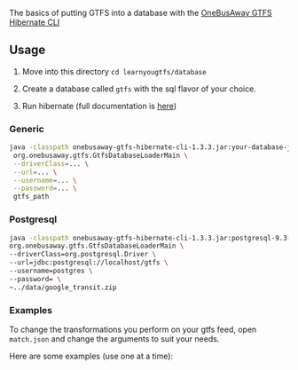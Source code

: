 The basics of putting GTFS into a database with the [OneBusAway GTFS Hibernate CLI](http://developer.onebusaway.org/modules/onebusaway-gtfs-modules/current/onebusaway-gtfs-hibernate-cli.html)

## Usage

1. Move into this directory `cd learnyougtfs/database`

2. Create a database called `gtfs` with the sql flavor of your choice.

3. Run hibernate (full documentation is [here](http://developer.onebusaway.org/modules/onebusaway-gtfs-modules/current-SNAPSHOT/onebusaway-gtfs-transformer-cli.html))

### Generic
```bash
java -classpath onebusaway-gtfs-hibernate-cli-1.3.3.jar:your-database-jdbc.jar \
 org.onebusaway.gtfs.GtfsDatabaseLoaderMain \
 --driverClass=... \
 --url=... \
 --username=... \
 --password=... \
 gtfs_path
```

### Postgresql
```bash
java -classpath onebusaway-gtfs-hibernate-cli-1.3.3.jar:postgresql-9.3-1100.jdbc4.jar \
org.onebusaway.gtfs.GtfsDatabaseLoaderMain \
--driverClass=org.postgresql.Driver \
--url=jdbc:postgresql://localhost/gtfs \
--username=postgres \
--password= \
~../data/google_transit.zip
```

### Examples
To change the transformations you perform on your gtfs feed, open `match.json` and change the arguments to suit your needs.

Here are some examples (use one at a time):
